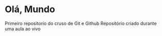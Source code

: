# Olá, Mundo
 Primeiro repositorio do cruso de Git e Github
 Repositório criado durante uma aula ao vivo
